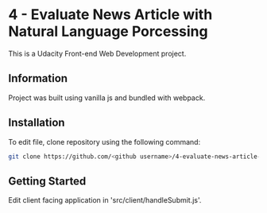 # 4 - Evaluate News Article with Natural Language Porcessing

This is a Udacity Front-end Web Development project.

## Information

Project was built using vanilla js and bundled with webpack.

## Installation

To edit file, clone repository using the following command:

```bash
git clone https://github.com/<github username>/4-evaluate-news-article-w-nlp.git
```

## Getting Started

Edit client facing application in 'src/client/handleSubmit.js'.
